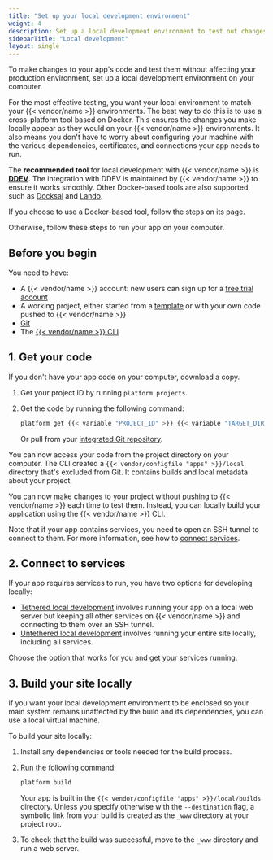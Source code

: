 ```yaml
---
title: "Set up your local development environment"
weight: 4
description: Set up a local development environment to test out changes to your app's code.
sidebarTitle: "Local development"
layout: single
---
```


To make changes to your app's code and test them without affecting your production environment, 
set up a local development environment on your computer.

For the most effective testing, you want your local environment to match your {{< vendor/name >}} environments.
The best way to do this is to use a cross-platform tool based on Docker.
This ensures the changes you make locally appear as they would on your {{< vendor/name >}} environments.
It also means you don't have to worry about configuring your machine with
the various dependencies, certificates, and connections your app needs to run.

The **recommended tool** for local development with {{< vendor/name >}} is **[DDEV](./ddev.md)**.
The integration with DDEV is maintained by {{< vendor/name >}} to ensure it works smoothly.
Other Docker-based tools are also supported, such as [Docksal](./docksal.md) and [Lando](./lando.md).

If you choose to use a Docker-based tool, follow the steps on its page.

Otherwise, follow these steps to run your app on your computer.

## Before you begin

You need to have:

- A {{< vendor/name >}} account:
  new users can sign up for a [free trial account](https://auth.api.platform.sh/register)
- A working project,
  either started from a [template](../../development/templates.md) 
  or with your own code pushed to {{< vendor/name >}}
- [Git](https://git-scm.com/downloads)
- The [{{< vendor/name >}} CLI](../../administration/cli/_index.md)

## 1. Get your code

If you don't have your app code on your computer, download a copy.

1.  Get your project ID by running `platform projects`.

2.  Get the code by running the following command:

    ```bash
    platform get {{< variable "PROJECT_ID" >}} {{< variable "TARGET_DIRECTORY_NAME" >}}
    ```

    Or pull from your [integrated Git repository](../../integrations/source/_index.md).

You can now access your code from the project directory on your computer.
The CLI created a `{{< vendor/configfile "apps" >}}/local` directory that's excluded from Git. 
It contains builds and local metadata about your project.

You can now make changes to your project without pushing to {{< vendor/name >}} each time to test them. 
Instead, you can locally build your application using the {{< vendor/name >}} CLI.

Note that if your app contains services, you need to open an SSH tunnel to connect to them.
For more information, see how to [connect services](../../add-services#2-connect-the-service).

## 2. Connect to services

If your app requires services to run, you have two options for developing locally:

- [Tethered local development](./tethered.md) involves running your app on a local web server
  but keeping all other services on {{< vendor/name >}} and connecting to them over an SSH tunnel.
- [Untethered local development](./untethered.md) involves running your entire site locally,
  including all services.

Choose the option that works for you and get your services running.

## 3. Build your site locally

If you want your local development environment to be enclosed 
so your main system remains unaffected by the build and its dependencies, 
you can use a local virtual machine.

To build your site locally:

1.  Install any dependencies or tools needed for the build process.

2.  Run the following command:

    ```bash
    platform build
    ```

    Your app is built in the `{{< vendor/configfile "apps" >}}/local/builds` directory.
    Unless you specify otherwise with the `--destination` flag,
    a symbolic link from your build is created as the `_www` directory at your project root.

3.  To check that the build was successful, move to the `_www` directory
    and run a web server.
